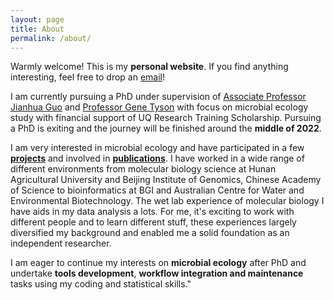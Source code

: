 ```yaml
---
layout: page
title: About
permalink: /about/
---
```


Warmly welcome! This is my **personal website**. If you find anything interesting, feel free to drop an [email](jlli6t@gmail.com)!

I am currently pursuing a PhD under supervision of [Associate Professor Jianhua Guo](https://researchers.uq.edu.au/researcher/3045) and [Professor Gene Tyson](https://www.qut.edu.au/about/our-people/academic-profiles/gene.tyson) with focus on microbial ecology study with financial support of UQ Research Training Scholarship. Pursuing a PhD is exiting and the journey will be finished around the **middle of 2022**.

I am very interested in microbial ecology and have participated in a few **[projects](https://jlli6t.github.io/projects/index.html)** and involved in **[publications](https://scholar.google.com/citations?hl=zh-CN&user=s_Uga6sAAAAJ)**. I have worked in a wide range of different environments from molecular biology science at Hunan Agricultural University and Beijing Institute of Genomics, Chinese Academy of Science to bioinformatics at BGI and Australian Centre for Water and Environmental Biotechnology. The wet lab experience of molecular biology I have aids in my data analysis a lots. For me, it's exciting to work with different people and to learn different stuff, these experiences largely diversified my background and enabled me a solid foundation as an independent researcher.

I am eager to continue my interests on **microbial ecology** after PhD and undertake **tools development**, **workflow integration and maintenance** tasks using my coding and statistical skills."
